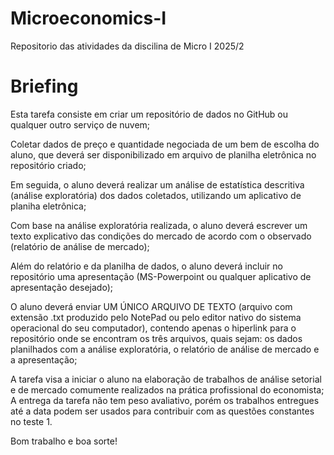 # Microeconomics-I
Repositorio das atividades da discilina de Micro I 2025/2

# Briefing
Esta tarefa consiste em criar um repositório de dados no GitHub ou qualquer outro serviço de nuvem;

Coletar dados de preço e quantidade negociada de um bem de escolha do aluno, que deverá ser disponibilizado em arquivo de planilha eletrônica no repositório criado;

Em seguida, o aluno deverá realizar um análise de estatística descritiva (análise exploratória) dos dados coletados, utilizando um aplicativo de planiha eletrônica;

Com base na análise exploratória realizada, o aluno deverá escrever um texto explicativo das condições do mercado de acordo com o observado (relatório de análise de mercado);

Além do relatório e da planilha de dados, o aluno deverá incluir no repositório  uma apresentação (MS-Powerpoint ou qualquer aplicativo de apresentação desejado);

O aluno deverá enviar UM ÚNICO ARQUIVO DE TEXTO (arquivo com extensão .txt produzido pelo NotePad ou pelo editor nativo do sistema operacional do seu computador), contendo apenas o hiperlink para o repositório onde se encontram os três arquivos, quais sejam: os dados planilhados com a análise exploratória, o relatório de análise de mercado e a apresentação;

A tarefa visa a iniciar o aluno na elaboração de trabalhos de análise setorial e de mercado comumente realizados na prática profissional do economista;
A entrega da tarefa não tem peso avaliativo, porém os trabalhos entregues até a data podem ser usados para contribuir com as questões constantes no teste 1.

Bom trabalho e boa sorte!
